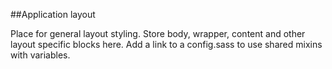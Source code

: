 ##Application layout

Place for general layout styling. Store body, wrapper, content and other layout specific blocks here. Add a link to a config.sass to use shared mixins with variables.